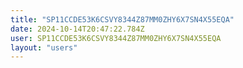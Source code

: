 ```yaml
---
title: "SP11CCDE53K6CSVY8344Z87MM0ZHY6X7SN4X55EQA"
date: 2024-10-14T20:47:22.784Z
user: SP11CCDE53K6CSVY8344Z87MM0ZHY6X7SN4X55EQA
layout: "users"
---
```

    
